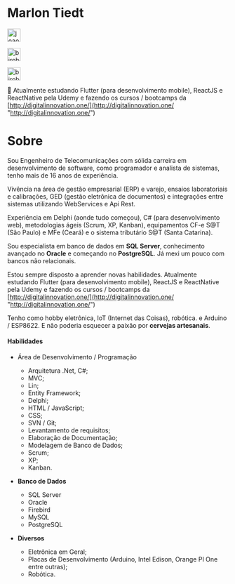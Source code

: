 # Marlon Tiedt

<p align="center">

<a href="https://www.linkedin.com/in/marlontiedt/" target="blank"><img align="center" src="https://cdn.jsdelivr.net/npm/simple-icons@3.0.1/icons/linkedin.svg" alt="joaoinacioneto" height="30" width="30" /></a>

<a href="https://pt.stackoverflow.com/users/6437/tiedt-tech" target="blank"><img align="center" src="https://cdn.jsdelivr.net/npm/simple-icons@3.0.1/icons/stackoverflow.svg" alt="birobirobiro" height="30" width="30" /></a>

<a href="mailto:marlon.tiedt@gmail.com" target="blank"><img align="center" src="https://cdn.jsdelivr.net/npm/simple-icons@3.0.1/icons/gmail.svg" alt="birobirobiro" height="30" width="30" /></a>

</p>


🌱 Atualmente estudando Flutter (para desenvolvimento mobile), ReactJS e ReactNative pela Udemy e fazendo os cursos / bootcamps da [http://digitalinnovation.one/](http://digitalinnovation.one/ "http://digitalinnovation.one/")

# Sobre

Sou Engenheiro de Telecomunicações com sólida carreira em desenvolvimento de software, como programador e analista de sistemas, tenho mais de 16 anos de experiência.

Vivência na área de gestão empresarial (ERP) e varejo, ensaios laboratoriais e calibrações, GED (gestão eletrônica de documentos) e integrações entre sistemas utilizando WebServices e Api Rest.

Experiência em Delphi (aonde tudo começou), C# (para desenvolvimento web),  metodologias ágeis (Scrum, XP, Kanban), equipamentos CF-e S@T (São Paulo) e MFe (Ceará) e o sistema tributário S@T (Santa Catarina).

Sou especialista em banco de dados  em **SQL Server**, conhecimento avançado no **Oracle** e começando no **PostgreSQL**. Já mexi um pouco com bancos não relacionais.

Estou sempre disposto a aprender novas habilidades.
Atualmente estudando Flutter (para desenvolvimento mobile), ReactJS e ReactNative pela Udemy e fazendo os cursos / bootcamps da [http://digitalinnovation.one/](http://digitalinnovation.one/ "http://digitalinnovation.one/")

Tenho como hobby eletrônica, IoT (Internet das Coisas), robótica. e Arduino / ESP8622.
E não poderia esquecer a paixão por **cervejas artesanais**.

#### Habilidades 

- Área de Desenvolvimento / Programação
	- Arquitetura .Net, C#;
	- MVC;
	- Lin;
	- Entity Framework;
	- Delphi;
	- HTML / JavaScript;
	- CSS;
	- SVN / Git;
	- Levantamento de requisitos;
	- Elaboração de Documentação;
	- Modelagem de Banco de Dados; 
	- Scrum; 
	- XP; 
	- Kanban.

- **Banco de Dados**
	- SQL Server
	- Oracle
	- Firebird
	- MySQL
	- PostgreSQL

- **Diversos**
	- Eletrônica em Geral; 
	- Placas de Desenvolvimento (Arduino, Intel Edison, Orange PI One entre outras);
	- Robótica.



<!--
**TiedtTech/TiedtTech** is a ✨ _special_ ✨ repository because its `README.md` (this file) appears on your GitHub profile.


### Hi there 👋


Here are some ideas to get you started:



- 👯 I’m looking to collaborate on ...
- 🤔 I’m looking for help with ...
- 💬 Ask me about ...
- 📫 How to reach me: ...
- 😄 Pronouns: ...
- ⚡ Fun fact: ...
-->
